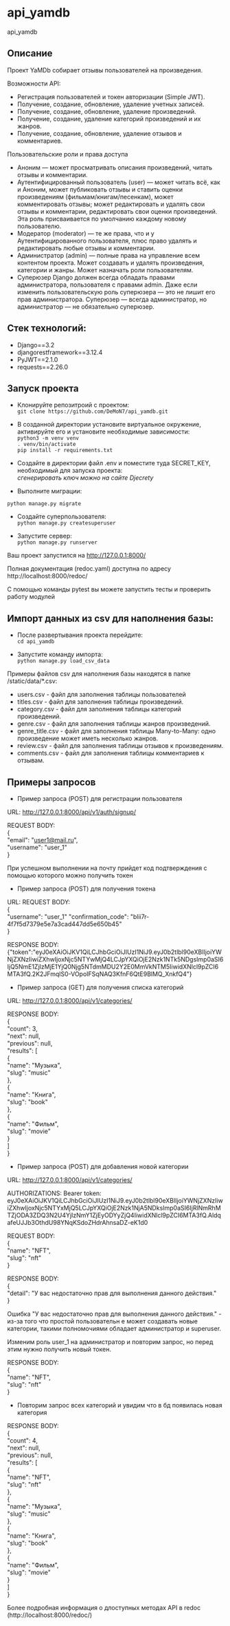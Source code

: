 # api_yamdb
api_yamdb
## Описание
Проект YaMDb собирает отзывы пользователей на произведения.

Возможности API: 
- Регистрация пользователей и токен авторизации (Simple JWT).
- Получение, создание, обновление, удаление учетных записей.
- Получение, создание, обновление, удаление произведений.
- Получение, создание, удаление категорий произведений и их жанров.
- Получение, создание, обновление, удаление отзывов и комментариев.

Пользовательские роли и права доступа

- Аноним — может просматривать описания произведений, читать отзывы и комментарии.
- Аутентифицированный пользователь (user) — может читать всё, как и Аноним, может публиковать отзывы и ставить оценки произведениям (фильмам/книгам/песенкам), может комментировать отзывы; может редактировать и удалять свои отзывы и комментарии, редактировать свои оценки произведений. Эта роль присваивается по умолчанию каждому новому пользователю.
- Модератор (moderator) — те же права, что и у Аутентифицированного пользователя, плюс право удалять и редактировать любые отзывы и комментарии.
- Администратор (admin) — полные права на управление всем контентом проекта. Может создавать и удалять произведения, категории и жанры. Может назначать роли пользователям.
- Суперюзер Django должен всегда обладать правами администратора, пользователя с правами admin. Даже если изменить пользовательскую роль суперюзера — это не лишит его прав администратора. Суперюзер — всегда администратор, но администратор — не обязательно суперюзер.

## Стек технологий:
- Django==3.2
- djangorestframework==3.12.4
- PyJWT==2.1.0
- requests==2.26.0

## Запуск проекта
- Клонируйте репозитроий с проектом:  
`git clone https://github.com/DeMoN7/api_yamdb.git`    

- В созданной директории установите виртуальное окружение, активируйте его и установите необходимые зависимости:  
`python3 -m venv venv`  
`. venv/bin/activate`  
`pip install -r requirements.txt`    

- Создайте в директории файл .env и поместите туда SECRET_KEY, необходимый для запуска проекта:  
*сгенерировать ключ можно на сайте Djecrety*

- Выполните миграции:

`python manage.py migrate`  

- Создайте суперпользователя:  
`python manage.py createsuperuser`  

- Запустите сервер:  
`python manage.py runserver`  

Ваш проект запустился на http://127.0.0.1:8000/

Полная документация (redoc.yaml) доступна по адресу http://localhost:8000/redoc/

С помощью команды pytest вы можете запустить тесты и проверить работу модулей

## Импорт данных из csv для наполнения базы:
- После развертывания проекта перейдите:  
`cd api_yamdb`

- Запустите команду импорта:  
`python manage.py load_csv_data`

Примеры файлов csv для наполнения базы находятся в папке /static/data/*.csv:

- users.csv - файл для заполнения таблицы пользователей
- titles.csv - файл для заполнения таблицы произведений.
- category.csv - файл для заполнения таблицы категорий произведений.
- genre.csv - файл для заполнения таблицы жанров произведений.
- genre_title.csv - файл для заполнения таблицы Many-to-Many: одно произведение может иметь несколько жанров.
- review.csv - файл для заполнения таблицы отзывов к произведениям.
- comments.csv - файл для заполнения таблицы комментариев к отзывам.

## Примеры запросов

- Пример запроса (POST) для регистрации пользователя

URL: http://127.0.0.1:8000/api/v1/auth/signup/

REQUEST BODY:   
{    
    "email": "user1@mail.ru",    
    "username": "user_1"   
}    

При успешном выполнении на почту прийдет код подтверждения с помощью которого можно получить токен

- Пример запроса (POST) для получения токена

URL:
REQUEST BODY:   
{   
    "username": "user_1"
    "confirmation_code": "blii7r-4f7f5d7379e5e7a3cad447dd5e650b45"   
}   

RESPONSE BODY:
{"token":"eyJ0eXAiOiJKV1QiLCJhbGciOiJIUzI1NiJ9.eyJ0b2tlbl90eXBlIjoiYWNjZXNzIiwiZXhwIjoxNjc5NTYwMjQ4LCJpYXQiOjE2Nzk1NTk5NDgsImp0aSI6IjQ5NmE1ZjIzMjE1YjQ0Njg5NTdmMDU2Y2E0MmVkNTM5IiwidXNlcl9pZCI6MTA3fQ.2K2JFmqlS0-VOpoIFSqNAQ3KfnF6QtE9BlMQ_XnkfQ4"}

- Пример запроса (GET) для получения списка категорий

URL: http://127.0.0.1:8000/api/v1/categories/

RESPONSE BODY:   
{   
    "count": 3,   
    "next": null,   
    "previous": null,   
    "results": [   
       {   
            "name": "Музыка",   
            "slug": "music"   
        },   
        {   
            "name": "Книга",   
            "slug": "book"   
        },   
        {   
            "name": "Фильм",   
            "slug": "movie"   
       }   
    ]   
}   

- Пример запроса (POST) для добавления новой категории

URL: http://127.0.0.1:8000/api/v1/categories/

AUTHORIZATIONS: 
Bearer token: eyJ0eXAiOiJKV1QiLCJhbGciOiJIUzI1NiJ9.eyJ0b2tlbl90eXBlIjoiYWNjZXNzIiwiZXhwIjoxNjc5NTYxMjQ5LCJpYXQiOjE2Nzk1NjA5NDksImp0aSI6IjRlNmRhMTZjODA3ZDQ3N2U4YjIzNmY1ZjEyODYyZjQ4IiwidXNlcl9pZCI6MTA3fQ.AldqafeUJJb3OthdU98YNqKSdoZHdrAhnsaDZ-eK1d0

REQUEST BODY:   
{   
    "name": "NFT",   
    "slug": "nft"   
}   

RESPONSE BODY:   
{   
    "detail": "У вас недостаточно прав для выполнения данного действия."   
}   

Ошибка "У вас недостаточно прав для выполнения данного действия." - из-за того что простой пользовательн е может создавать новые категории, такими полномочиями обладает администратор и superuser.

Изменим роль user_1 на администратор и повторим запрос, но перед этим нужно получить новый токен.

RESPONSE BODY:   
{   
    "name": "NFT",   
    "slug": "nft"   
}   

- Повторим запрос всех категорий и увидим что в бд появилась новая категория

RESPONSE BODY:   
{    
    "count": 4,   
    "next": null,   
    "previous": null,   
    "results": [   
        {   
            "name": "NFT",   
            "slug": "nft"   
        },    
        {   
            "name": "Музыка",   
            "slug": "music"   
        },   
        {   
            "name": "Книга",   
            "slug": "book"   
        },   
        {   
            "name": "Фильм",   
            "slug": "movie"   
        }   
    ]   
}   
 
Более подробная информация о длоступных методах API в redoc (http://localhost:8000/redoc/)